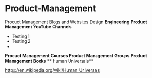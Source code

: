 # Product-Management
Product Management Blogs and Websites
Design
**Engineering**
**Product Management YouTube Channels**
  * Testing 1
  * Testing 2
  * 
**Product Management Courses**
**Product Management Groups**
**Product Management Books**
** Human Universals**

https://en.wikipedia.org/wiki/Human_Universals

